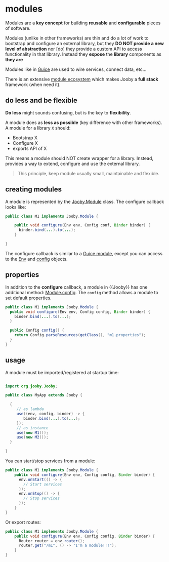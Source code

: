 # modules

Modules are a **key concept** for building **reusable** and **configurable** pieces of software.

Modules (unlike in other frameworks) are thin and do a lot of work to bootstrap and configure an external library, but they **DO NOT provide a new level of abstraction** nor [do] they provide a custom API to access functionality in that library. Instead they **expose** the **library** components as **they are**

Modules like in [Guice](https://github.com/google/guice) are used to wire services, connect data, etc...

There is an extensive [module ecosystem](/modules) which makes Jooby a **full stack** framework (when need it).

## do less and be flexible

**Do less** might sounds confusing, but is the key to **flexibility**.

A module does as **less as possible** (key difference with other frameworks). A module for a library `X` should:

* Bootstrap X
* Configure X
* exports API of X

This means a module should NOT create wrapper for a library. Instead, provides a way to extend, configure and use the external library.

> This principle, keep module usually small, maintainable and flexible.

## creating modules

A module is represented by the [Jooby.Module]({{defdocs}}/Jooby.Module.html) class. The configure callback looks like:

```java
public class M1 implements Jooby.Module {

    public void configure(Env env, Config conf, Binder binder) {
      binder.bind(...).to(...);
    }

}
```

The configure callback is similar to a [Guice module](https://github.com/google/guice), except you can access to the [Env]({{defdocs}}/Env.html) and [config](https://github.com/typesafehub/config) objects.

## properties

In addition to the **configure** callback, a module in {{Jooby}} has one additional method: [Module.config]({{defdocs}}/Jooby.Module.html#config--). The ```config``` method allows a module to set default properties.

```java
public class M1 implements Jooby.Module {
  public void configure(Env env, Config config, Binder binder) {
    binder.bind(...).to(...);
  }

  public Config config() {
    return Config.parseResources(getClass(), "m1.properties");
  }
}
```

## usage

A module must be imported/registered at startup time:

```java

import org.jooby.Jooby;

public class MyApp extends Jooby {

  {
     // as lambda
     use((env, config, binder) -> {
        binder.bind(...).to(...);
     });
     // as instance
     use(new M1());
     use(new M2());
  }

}
```

You can start/stop services from a module:

```java
public class M1 implements Jooby.Module {
    public void configure(Env env, Config config, Binder binder) {
      env.onStart(() -> {
        // Start services
      });
      env.onStop(() -> {
        // Stop services
      });
    }
}
```

Or export routes:

```java
public class M1 implements Jooby.Module {
    public void configure(Env env, Config config, Binder binder) {
      Router router = env.router();
      router.get("/m1", () -> "I'm a module!!!");
    }
}
```
